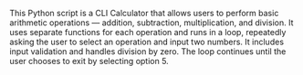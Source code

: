 This Python script is a CLI Calculator that allows users to perform basic arithmetic operations — addition, subtraction, multiplication, and division. It uses separate functions for each operation and runs in a loop, repeatedly asking the user to select an operation and input two numbers. It includes input validation and handles division by zero. The loop continues until the user chooses to exit by selecting option 5.
